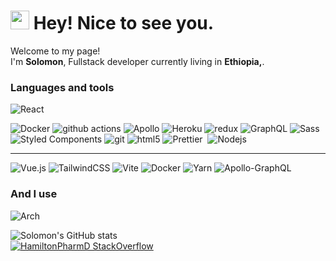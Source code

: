 <h1><img src="https://emojis.slackmojis.com/emojis/images/1531849430/4246/blob-sunglasses.gif?1531849430" width="30"/> Hey! Nice to see you.</h1>
<p>Welcome to my page! </br> I'm <strong>Solomon</strong>, Fullstack developer currently living in <b>Ethiopia,</b>. </p>
<h3>Languages and tools</h3>

  ![React](https://img.shields.io/badge/-React-45b8d8?style=flat-square&logo=react&logoColor=white")
  <p>
  <img alt="Docker" src="https://img.shields.io/badge/-Docker-46a2f1?style=flat-square&logo=docker&logoColor=white" />
  <img alt="github actions" src="https://img.shields.io/badge/-Github_Actions-2088FF?style=flat-square&logo=github-actions&logoColor=white" />
  <img alt="Apollo" src="https://img.shields.io/badge/-Apollo%20GraphQL-311C87?style=flat-square&logo=apollo-graphql&logoColor=white" />
  <img alt="Heroku" src="https://img.shields.io/badge/-Heroku-430098?style=flat-square&logo=heroku&logoColor=white" />
  <img alt="redux" src="https://img.shields.io/badge/-Redux-764ABC?style=flat-square&logo=redux&logoColor=white" />
  <img alt="GraphQL" src="https://img.shields.io/badge/-GraphQL-E10098?style=flat-square&logo=graphql&logoColor=white" />
  <img alt="Sass" src="https://img.shields.io/badge/-Sass-CC6699?style=flat-square&logo=sass&logoColor=white" />
  <img alt="Styled Components" src="https://img.shields.io/badge/-Styled_Components-db7092?style=flat-square&logo=styled-components&logoColor=white" />
  <img alt="git" src="https://img.shields.io/badge/-Git-F05032?style=flat-square&logo=git&logoColor=white" />
  <img alt="html5" src="https://img.shields.io/badge/-HTML5-E34F26?style=flat-square&logo=html5&logoColor=white" />
  <img alt="Prettier" src="https://img.shields.io/badge/-Prettier-F7B93E?style=flat-square&logo=prettier&logoColor=white" />
  <img alt="" src="[https://img.shields.io/badge/-MongoDB-13aa52?style=flat-square&logo=mongodb&logoColor=white](https://img.shields.io/badge/HTML-239120?style=for-the-badge&logo=html5&logoColor=white)" />
  <img alt="Nodejs" src="https://img.shields.io/badge/-Nodejs-43853d?style=flat-square&logo=Node.js&logoColor=white" />
</p>
<hr/>

  ![Vue.js](https://img.shields.io/badge/vuejs-%2335495e.svg?style=for-the-badge&logo=vuedotjs&logoColor=%234FC08D)
  ![TailwindCSS](https://img.shields.io/badge/tailwindcss-%2338B2AC.svg?style=for-the-badge&logo=tailwind-css&logoColor=white)
  ![Vite](https://img.shields.io/badge/vite-%23646CFF.svg?style=for-the-badge&logo=vite&logoColor=white)
  ![Docker](https://img.shields.io/badge/docker-%230db7ed.svg?style=for-the-badge&logo=docker&logoColor=white)
  ![Yarn](https://img.shields.io/badge/yarn-%232C8EBB.svg?style=for-the-badge&logo=yarn&logoColor=white)
  ![Apollo-GraphQL](https://img.shields.io/badge/-ApolloGraphQL-311C87?style=for-the-badge&logo=apollo-graphql)

<p>
<h3>And I use</h3>  
<img alt="Arch" src="https://img.shields.io/badge/Arch_Linux-1793D1?style=for-the-badge&logo=arch-linux&logoColor=white" />
</p>
<span>
  
  ![Solomon's GitHub stats](https://github-readme-stats.vercel.app/api?username=solomonsitotaw23&count_private=true&show_icons=true&theme=radical)
<br/>
  [![HamiltonPharmD StackOverflow](https://stackoverflow-badge.herokuapp.com/api/StackOverflowBadge/17508957)](https://stackoverflow.com/users/17508957/solomon-sitotaw)
</span>
